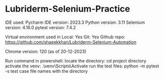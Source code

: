 # Lubriderm-Selenium-Practice

IDE used: Pycharm IDE version: 2023.3 Python version: 3.11 Selenium version: 4.16.0 pytest version: 7.4.2

Virtual environment used in Local: Yes Git: Yes Github repo: https://github.com/shaeekkhan/Lubriderm-Selenium-Automation

Chrome version: 120 (as of 20-12-2023)

Run command in powershell: 
locate the directory: cd project directory
    activate the venv: .\venv\Scripts\Activate 
    run the test files: python -m pytest -s test case file names with the directory
